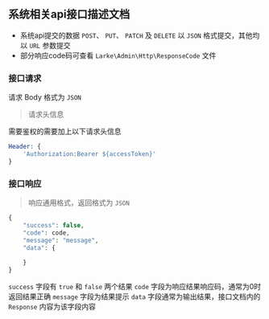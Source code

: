 ## 系统相关api接口描述文档

*  系统api提交的数据 `POST`、 `PUT`、 `PATCH` 及 `DELETE` 以 `JSON` 格式提交，其他均以 `URL` 参数提交
*  部分响应code码可查看 `Larke\Admin\Http\ResponseCode` 文件


### 接口请求

请求 Body 格式为 `JSON`

> 请求头信息

需要鉴权的需要加上以下请求头信息 

```php
Header: {
    'Authorization:Bearer ${accessToken}'
}
```


### 接口响应

> 响应通用格式，返回格式为 `JSON` 

```php
{
    "success": false,
    "code": code,
    "message": "message",
    "data": {
        
    }
}
```

`success` 字段有 `true` 和 `false` 两个结果
`code` 字段为响应结果响应码，通常为0时返回结果正确
`message` 字段为结果提示
`data` 字段通常为输出结果，接口文档内的 `Response` 内容为该字段内容

